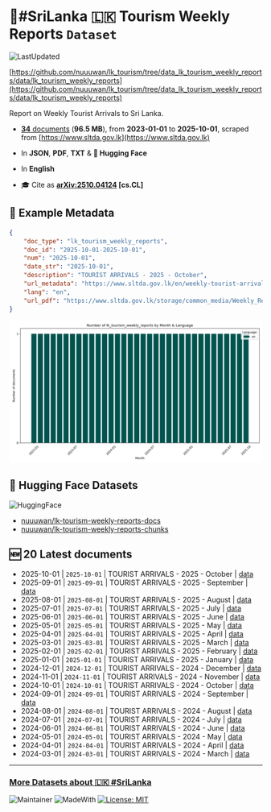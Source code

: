 # 🌴#SriLanka 🇱🇰 Tourism Weekly Reports `Dataset`

![LastUpdated](https://img.shields.io/badge/last_updated-2025--10--21_17:37:28-green)

[https://github.com/nuuuwan/lk_tourism/tree/data_lk_tourism_weekly_reports/data/lk_tourism_weekly_reports](https://github.com/nuuuwan/lk_tourism/tree/data_lk_tourism_weekly_reports/data/lk_tourism_weekly_reports)

Report on Weekly Tourist Arrivals to Sri Lanka.

- [**34** documents](https://github.com/nuuuwan/lk_tourism/tree/data_lk_tourism_weekly_reports/data/lk_tourism_weekly_reports) (**96.5 MB**), from **2023-01-01** to **2025-10-01**, scraped from [https://www.sltda.gov.lk](https://www.sltda.gov.lk)

- In **JSON**, **PDF**, **TXT** & **🤗 Hugging Face**

- In **English**

- 🎓 Cite as **[arXiv:2510.04124](https://arxiv.org/abs/2510.04124) [cs.CL]**

## 📝 Example Metadata

```json
{
    "doc_type": "lk_tourism_weekly_reports",
    "doc_id": "2025-10-01-2025-10-01",
    "num": "2025-10-01",
    "date_str": "2025-10-01",
    "description": "TOURIST ARRIVALS - 2025 - October",
    "url_metadata": "https://www.sltda.gov.lk/en/weekly-tourist-arrivals-reports-2025",
    "lang": "en",
    "url_pdf": "https://www.sltda.gov.lk/storage/common_media/Weekly_Report_1st_to_6th_October_2025.pdf"
}
```

![Chart](https://raw.githubusercontent.com/nuuuwan/lk_tourism/refs/heads/data_lk_tourism_weekly_reports/data/lk_tourism_weekly_reports/docs_by_month_and_lang.png)

## 🤗 Hugging Face Datasets

![HuggingFace](https://img.shields.io/badge/-HuggingFace-FDEE21?style=for-the-badge&logo=HuggingFace)

- [nuuuwan/lk-tourism-weekly-reports-docs](https://huggingface.co/datasets/nuuuwan/lk-tourism-weekly-reports-docs)
- [nuuuwan/lk-tourism-weekly-reports-chunks](https://huggingface.co/datasets/nuuuwan/lk-tourism-weekly-reports-chunks)

## 🆕 20 Latest documents

- 2025-10-01 | `2025-10-01` | TOURIST ARRIVALS - 2025 - October | [data](https://github.com/nuuuwan/lk_tourism/tree/data_lk_tourism_weekly_reports/data/lk_tourism_weekly_reports/2020s/2025/2025-10-01-2025-10-01)
- 2025-09-01 | `2025-09-01` | TOURIST ARRIVALS - 2025 - September | [data](https://github.com/nuuuwan/lk_tourism/tree/data_lk_tourism_weekly_reports/data/lk_tourism_weekly_reports/2020s/2025/2025-09-01-2025-09-01)
- 2025-08-01 | `2025-08-01` | TOURIST ARRIVALS - 2025 - August | [data](https://github.com/nuuuwan/lk_tourism/tree/data_lk_tourism_weekly_reports/data/lk_tourism_weekly_reports/2020s/2025/2025-08-01-2025-08-01)
- 2025-07-01 | `2025-07-01` | TOURIST ARRIVALS - 2025 - July | [data](https://github.com/nuuuwan/lk_tourism/tree/data_lk_tourism_weekly_reports/data/lk_tourism_weekly_reports/2020s/2025/2025-07-01-2025-07-01)
- 2025-06-01 | `2025-06-01` | TOURIST ARRIVALS - 2025 - June | [data](https://github.com/nuuuwan/lk_tourism/tree/data_lk_tourism_weekly_reports/data/lk_tourism_weekly_reports/2020s/2025/2025-06-01-2025-06-01)
- 2025-05-01 | `2025-05-01` | TOURIST ARRIVALS - 2025 - May | [data](https://github.com/nuuuwan/lk_tourism/tree/data_lk_tourism_weekly_reports/data/lk_tourism_weekly_reports/2020s/2025/2025-05-01-2025-05-01)
- 2025-04-01 | `2025-04-01` | TOURIST ARRIVALS - 2025 - April | [data](https://github.com/nuuuwan/lk_tourism/tree/data_lk_tourism_weekly_reports/data/lk_tourism_weekly_reports/2020s/2025/2025-04-01-2025-04-01)
- 2025-03-01 | `2025-03-01` | TOURIST ARRIVALS - 2025 - March | [data](https://github.com/nuuuwan/lk_tourism/tree/data_lk_tourism_weekly_reports/data/lk_tourism_weekly_reports/2020s/2025/2025-03-01-2025-03-01)
- 2025-02-01 | `2025-02-01` | TOURIST ARRIVALS - 2025 - February | [data](https://github.com/nuuuwan/lk_tourism/tree/data_lk_tourism_weekly_reports/data/lk_tourism_weekly_reports/2020s/2025/2025-02-01-2025-02-01)
- 2025-01-01 | `2025-01-01` | TOURIST ARRIVALS - 2025 - January | [data](https://github.com/nuuuwan/lk_tourism/tree/data_lk_tourism_weekly_reports/data/lk_tourism_weekly_reports/2020s/2025/2025-01-01-2025-01-01)
- 2024-12-01 | `2024-12-01` | TOURIST ARRIVALS - 2024 - December | [data](https://github.com/nuuuwan/lk_tourism/tree/data_lk_tourism_weekly_reports/data/lk_tourism_weekly_reports/2020s/2024/2024-12-01-2024-12-01)
- 2024-11-01 | `2024-11-01` | TOURIST ARRIVALS - 2024 - November | [data](https://github.com/nuuuwan/lk_tourism/tree/data_lk_tourism_weekly_reports/data/lk_tourism_weekly_reports/2020s/2024/2024-11-01-2024-11-01)
- 2024-10-01 | `2024-10-01` | TOURIST ARRIVALS - 2024 - October | [data](https://github.com/nuuuwan/lk_tourism/tree/data_lk_tourism_weekly_reports/data/lk_tourism_weekly_reports/2020s/2024/2024-10-01-2024-10-01)
- 2024-09-01 | `2024-09-01` | TOURIST ARRIVALS - 2024 - September | [data](https://github.com/nuuuwan/lk_tourism/tree/data_lk_tourism_weekly_reports/data/lk_tourism_weekly_reports/2020s/2024/2024-09-01-2024-09-01)
- 2024-08-01 | `2024-08-01` | TOURIST ARRIVALS - 2024 - August | [data](https://github.com/nuuuwan/lk_tourism/tree/data_lk_tourism_weekly_reports/data/lk_tourism_weekly_reports/2020s/2024/2024-08-01-2024-08-01)
- 2024-07-01 | `2024-07-01` | TOURIST ARRIVALS - 2024 - July | [data](https://github.com/nuuuwan/lk_tourism/tree/data_lk_tourism_weekly_reports/data/lk_tourism_weekly_reports/2020s/2024/2024-07-01-2024-07-01)
- 2024-06-01 | `2024-06-01` | TOURIST ARRIVALS - 2024 - June | [data](https://github.com/nuuuwan/lk_tourism/tree/data_lk_tourism_weekly_reports/data/lk_tourism_weekly_reports/2020s/2024/2024-06-01-2024-06-01)
- 2024-05-01 | `2024-05-01` | TOURIST ARRIVALS - 2024 - May | [data](https://github.com/nuuuwan/lk_tourism/tree/data_lk_tourism_weekly_reports/data/lk_tourism_weekly_reports/2020s/2024/2024-05-01-2024-05-01)
- 2024-04-01 | `2024-04-01` | TOURIST ARRIVALS - 2024 - April | [data](https://github.com/nuuuwan/lk_tourism/tree/data_lk_tourism_weekly_reports/data/lk_tourism_weekly_reports/2020s/2024/2024-04-01-2024-04-01)
- 2024-03-01 | `2024-03-01` | TOURIST ARRIVALS - 2024 - March | [data](https://github.com/nuuuwan/lk_tourism/tree/data_lk_tourism_weekly_reports/data/lk_tourism_weekly_reports/2020s/2024/2024-03-01-2024-03-01)

---

### [More Datasets about 🇱🇰 #SriLanka](https://github.com/nuuuwan/lk_datasets)

![Maintainer](https://img.shields.io/badge/maintainer-nuuuwan-red)
![MadeWith](https://img.shields.io/badge/made_with-python-blue)
[![License: MIT](https://img.shields.io/badge/License-MIT-yellow.svg)](https://opensource.org/licenses/MIT)
